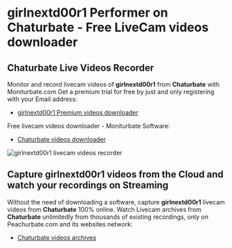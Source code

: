 # girlnextd00r1 Performer on Chaturbate - Free LiveCam videos downloader

## Chaturbate Live Videos Recorder

Monitor and record livecam videos of **girlnextd00r1** from **Chaturbate** with Moniturbate.com
Get a premium trial for free by just and only registering with your Email address:
* [girlnextd00r1 Premium videos downloader](https://moniturbate.com/request-demo-licence-key.html)

Free livecam videos downloader - Moniturbate Software:
* [Chaturbate videos downloader](https://moniturbate.com/moniturbate-download-software.html)

![girlnextd00r1 livecam videos recorder](https://peachurnet.com/templates/moniturbate-software.png)


## Capture girlnextd00r1 videos from the Cloud and watch your recordings on Streaming

Without the need of downloading a software, capture **girlnextd00r1** livecam videos from **Chaturbate** 100% online.
Watch Livecam archives from **Chaturbate** unlimitedly from thousands of existing recordings, only on Peachurbate.com and its websites network:
* [Chaturbate videos archives](https://peachurnet.com/)